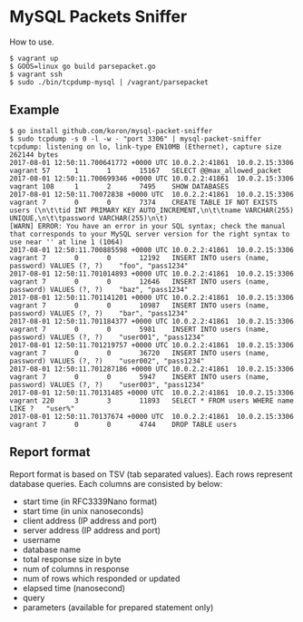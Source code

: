 # MySQL Packets Sniffer

How to use.

    $ vagrant up
    $ GOOS=linux go build parsepacket.go
    $ vagrant ssh
    $ sudo ./bin/tcpdump-mysql | /vagrant/parsepacket

## Example

```console
$ go install github.com/koron/mysql-packet-sniffer
$ sudo tcpdump -s 0 -l -w - "port 3306" | mysql-packet-sniffer
tcpdump: listening on lo, link-type EN10MB (Ethernet), capture size 262144 bytes
2017-08-01 12:50:11.700641772 +0000 UTC 10.0.2.2:41861  10.0.2.15:3306  vagrant 57      1       1       15167   SELECT @@max_allowed_packet
2017-08-01 12:50:11.700699346 +0000 UTC 10.0.2.2:41861  10.0.2.15:3306  vagrant 108     1       2       7495    SHOW DATABASES
2017-08-01 12:50:11.70072838 +0000 UTC  10.0.2.2:41861  10.0.2.15:3306  vagrant 7       0       0       7374    CREATE TABLE IF NOT EXISTS users (\n\t\tid INT PRIMARY KEY AUTO_INCREMENT,\n\t\tname VARCHAR(255) UNIQUE,\n\t\tpassword VARCHAR(255)\n\t)
[WARN] ERROR: You have an error in your SQL syntax; check the manual that corresponds to your MySQL server version for the right syntax to use near '' at line 1 (1064)
2017-08-01 12:50:11.700885598 +0000 UTC 10.0.2.2:41861  10.0.2.15:3306  vagrant 7       0       0       12192   INSERT INTO users (name, password) VALUES (?, ?)    "foo", "pass1234"
2017-08-01 12:50:11.701014893 +0000 UTC 10.0.2.2:41861  10.0.2.15:3306  vagrant 7       0       0       12646   INSERT INTO users (name, password) VALUES (?, ?)    "baz", "pass1234"
2017-08-01 12:50:11.701141201 +0000 UTC 10.0.2.2:41861  10.0.2.15:3306  vagrant 7       0       0       10987   INSERT INTO users (name, password) VALUES (?, ?)    "bar", "pass1234"
2017-08-01 12:50:11.701184377 +0000 UTC 10.0.2.2:41861  10.0.2.15:3306  vagrant 7       0       0       5981    INSERT INTO users (name, password) VALUES (?, ?)    "user001", "pass1234"
2017-08-01 12:50:11.701219757 +0000 UTC 10.0.2.2:41861  10.0.2.15:3306  vagrant 7       0       0       36720   INSERT INTO users (name, password) VALUES (?, ?)    "user002", "pass1234"
2017-08-01 12:50:11.701287186 +0000 UTC 10.0.2.2:41861  10.0.2.15:3306  vagrant 7       0       0       5947    INSERT INTO users (name, password) VALUES (?, ?)    "user003", "pass1234"
2017-08-01 12:50:11.70131485 +0000 UTC  10.0.2.2:41861  10.0.2.15:3306  vagrant 220     3       3       11893   SELECT * FROM users WHERE name LIKE ?   "user%"
2017-08-01 12:50:11.70137674 +0000 UTC  10.0.2.2:41861  10.0.2.15:3306  vagrant 7       0       0       4744    DROP TABLE users
```

## Report format

Report format is based on TSV (tab separated values).
Each rows represent database queries.
Each columns are consisted by below:

*   start time (in RFC3339Nano format)
*   start time (in unix nanoseconds)
*   client address (IP address and port)
*   server address (IP address and port)
*   username
*   database name
*   total response size in byte
*   num of columns in response
*   num of rows which responded or updated
*   elapsed time (nanosecond)
*   query
*   parameters (available for prepared statement only)
